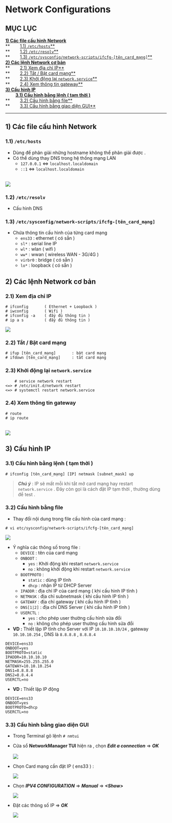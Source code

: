 # Network Configurations
## **MỤC LỤC**
[**1) Các file cấu hình Network**](https://github.com/QuocCuong97/INTERN/blob/master/docs/linux/12_Network_Configuration.md#1-c%C3%A1c-file-c%E1%BA%A5u-h%C3%ACnh-network)<br>
**&nbsp;&nbsp;&nbsp;&nbsp;&nbsp;&nbsp;&nbsp;&nbsp;[1.1) `/etc/hosts`**](https://github.com/QuocCuong97/INTERN/blob/master/docs/linux/12_Network_Configuration.md#11-etchosts)<br>
**&nbsp;&nbsp;&nbsp;&nbsp;&nbsp;&nbsp;&nbsp;&nbsp;[1.2) `/etc/resolv`**](https://github.com/QuocCuong97/INTERN/blob/master/docs/linux/12_Network_Configuration.md#12-etcresolv)<br> 
**&nbsp;&nbsp;&nbsp;&nbsp;&nbsp;&nbsp;&nbsp;&nbsp;[1.3) `/etc/sysconfig/network-scripts/ifcfg-[tên_card_mạng]`**](https://github.com/QuocCuong97/INTERN/blob/master/docs/linux/12_Network_Configuration.md#13-etcsysconfignetwork-scriptsifcfg-t%C3%AAn_card_m%E1%BA%A1ng)<br>
[**2) Các lệnh Network cơ bản**](https://github.com/QuocCuong97/INTERN/blob/master/docs/linux/12_Network_Configuration.md#2-c%C3%A1c-l%E1%BB%87nh-network-c%C6%A1-b%E1%BA%A3n)<br>
**&nbsp;&nbsp;&nbsp;&nbsp;&nbsp;&nbsp;&nbsp;&nbsp;[2.1) Xem địa chỉ IP**](https://github.com/QuocCuong97/INTERN/blob/master/docs/linux/12_Network_Configuration.md#21-xem-%C4%91%E1%BB%8Ba-ch%E1%BB%89-ip)<br>
**&nbsp;&nbsp;&nbsp;&nbsp;&nbsp;&nbsp;&nbsp;&nbsp;[2.2) Tắt / Bật card mạng**](https://github.com/QuocCuong97/INTERN/blob/master/docs/linux/12_Network_Configuration.md#22-t%E1%BA%AFt--b%E1%BA%ADt-card-m%E1%BA%A1ng)<br>
**&nbsp;&nbsp;&nbsp;&nbsp;&nbsp;&nbsp;&nbsp;&nbsp;[2.3) Khởi động lại `network.service`**](https://github.com/QuocCuong97/INTERN/blob/master/docs/linux/12_Network_Configuration.md#23-kh%E1%BB%9Fi-%C4%91%E1%BB%99ng-l%E1%BA%A1i-networkservice)<br>
**&nbsp;&nbsp;&nbsp;&nbsp;&nbsp;&nbsp;&nbsp;&nbsp;[2.4) Xem thông tin gateway**](https://github.com/QuocCuong97/INTERN/blob/master/docs/linux/12_Network_Configuration.md#24-xem-th%C3%B4ng-tin-gateway)<br>
[**3) Cấu hình IP**](https://github.com/QuocCuong97/INTERN/blob/master/docs/linux/12_Network_Configuration.md#3-c%E1%BA%A5u-h%C3%ACnh-ip)<br>
&nbsp;&nbsp;&nbsp;&nbsp;&nbsp;&nbsp;&nbsp;&nbsp;[**3.1) Cấu hình bằng lệnh ( tạm thời )**](https://github.com/QuocCuong97/INTERN/blob/master/docs/linux/12_Network_Configuration.md#31-c%E1%BA%A5u-h%C3%ACnh-b%E1%BA%B1ng-l%E1%BB%87nh--t%E1%BA%A1m-th%E1%BB%9Di-) <br>
**&nbsp;&nbsp;&nbsp;&nbsp;&nbsp;&nbsp;&nbsp;&nbsp;[3.2) Cấu hình bằng file**](https://github.com/QuocCuong97/INTERN/blob/master/docs/linux/12_Network_Configuration.md#32-c%E1%BA%A5u-h%C3%ACnh-b%E1%BA%B1ng-file) <br>
**&nbsp;&nbsp;&nbsp;&nbsp;&nbsp;&nbsp;&nbsp;&nbsp;[3.3) Cấu hình bằng giao diện GUI**](https://github.com/QuocCuong97/INTERN/blob/master/docs/linux/12_Network_Configuration.md#33-c%E1%BA%A5u-h%C3%ACnh-b%E1%BA%B1ng-giao-di%E1%BB%87n-gui) <br>

-------
## **1) Các file cấu hình Network**
### **1.1) `/etc/hosts`**
- Dùng để phân giải những hostname không thể phân giải được .
- Có thể dùng thay DNS trong hệ thống mạng LAN
    - `127.0.0.1` <=> `localhost.localdomain`
    - `::1` <=> `localhost.localdomain`<br><br>
<img src=https://i.imgur.com/4Mg2DpV.png>

### **1.2) `/etc/resolv`**
- Cấu hình DNS
### **1.3) `/etc/sysconfig/network-scripts/ifcfg-[tên_card_mạng]`**
- Chứa thông tin cấu hình của từng card mạng
    - `ens33` : ethernet ( có sẵn )
    - `sl*` : serial line IP
    - `wl*` : wlan ( wifi )
    - `ww*` : wwan ( wireless WAN - 3G/4G )
    - `virbr0` : bridge ( có sẵn )
    - `lo*` : loopback ( có sẵn )
## **2) Các lệnh Network cơ bản**
### **2.1) Xem địa chỉ IP**
```
# ifconfig       ( Ethernet + Loopback )
# iwconfig       ( Wifi )
# ifconfig -a    ( đầy đủ thông tin )
# ip a s         ( đầy đủ thông tin )
```
<img src=https://i.imgur.com/Bkm0Crs.png>

### **2.2) Tắt / Bật card mạng**
```
# ifup [tên_card_mạng]       : bật card mạng
# ifdown [tên_card_mạng]     : tắt card mạng
```
### **2.3) Khởi động lại `network.service`**
```
    # service network restart
<=> # /etc/init.d/network restart
<=> # systemctl restart network.service
```
### **2.4) Xem thông tin gateway**
```
# route
# ip route
```
<br>
    <img src=https://i.imgur.com/WOSYkSb.png>

## **3) Cấu hình IP**
### **3.1) Cấu hình bằng lệnh ( tạm thời )**
```
# ifconfig [tên_card_mạng] [IP] netmask [subnet_mask] up
```
> ***Chú ý*** : IP sẽ mất mỗi khi tắt mở card mạng hay restart `network.service` . Đây còn gọi là cách đặt IP tạm thời , thường dùng để test .
### **3.2) Cấu hình bằng file**
- Thay đổi nội dung trong file cấu hình của card mạng :
```
# vi etc/sysconfig/network-scripts/ifcfg-[tên_card_mạng]
```
<img src=https://i.imgur.com/Rbr32T6.png>

- Ý nghĩa các thông số trong file :
    - `DEVICE` : tên của card mạng
    - `ONBOOT` :
        - `yes` : Khởi động khi restart `network.service`
        - `no` : không khởi động khi restart `network.service`
    - `BOOTPROTO` : 
        - `static` : dùng IP tĩnh
        - `dhcp` : nhận IP từ DHCP Server
    - `IPADDR` : địa chỉ IP của card mạng ( khi cấu hình IP tĩnh )
    - `NETMASK` : địa chỉ subnetmask ( khi cấu hình IP tĩnh )
    - `GATEWAY` : địa chỉ gateway ( khi cấu hình IP tĩnh )
    - `DNS[1|2]` : địa chỉ DNS Server ( khi cấu hình IP tĩnh )
    - `USERCTL` :
        - `yes` : cho phép user thường cấu hình sửa đổi
        - `no` : không cho phép user thường cấu hình sửa đổi
- **VD :** Thiết lập IP tĩnh cho Server với IP `10.10.10.10/24` , gateway `10.10.10.254` , DNS là `8.8.8.8` , `8.8.8.4`
```
DEVICE=ens33
ONBOOT=yes
BOOTPROTO=static
IPADDR=10.10.10.10
NETMASK=255.255.255.0
GATEWAY=10.10.10.254
DNS1=8.8.8.8
DNS2=8.8.4.4
USERCTL=no
```
- **VD :** Thiết lập IP động
```
DEVICE=ens33
ONBOOT=yes
BOOTPROTO=dhcp
USERCTL=no
```
### **3.3) Cấu hình bằng giao diện GUI**
- Trong Terminal gõ lệnh `# nmtui`
- Cửa sổ **NetworkManager TUI** hiện ra , chọn ***Edit a connection*** => ***OK***<br><br>
    <img src=https://i.imgur.com/DmkBT3j.png>

- Chọn Card mạng cần đặt IP ( ens33 ) :

    <img src=https://i.imgur.com/17eijW6.png>

- Chọn ***IPV4 CONFIGURATION*** => ***Manual*** => ***&lt;Show&gt;***

    <img src=https://i.imgur.com/RSVrpJd.png>

- Đặt các thông số IP => ***OK***

    <img src=https://i.imgur.com/rbU1tFV.png>
